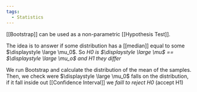 ```yaml
---
tags:
  - Statistics
---
```

[[Bootstrap]] can be used as a non-parametric [[Hypothesis Test]].

The idea is to answer if some distribution has a [[median]] equal to some $\displaystyle \large \mu_0$. 
So *H0 is $\displaystyle \large \mu$ == $\displaystyle \large \mu_o$ and H1 they differ*

We run Bootstrap and calculate the distribution of the mean of the samples. Then, we check were $\displaystyle \large \mu_0$ falls on the distribution, if it fall inside out [[Confidence Interval]] we *faill to reject H0* (accept H1)